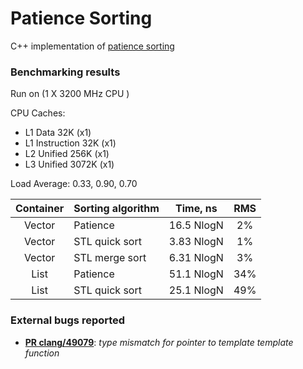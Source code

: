 # Patience Sorting
C++ implementation of [patience sorting](https://en.wikipedia.org/wiki/Patience_sorting)

### Benchmarking results

Run on (1 X 3200 MHz CPU )

CPU Caches:
*  L1 Data 32K (x1)
*  L1 Instruction 32K (x1)
*  L2 Unified 256K (x1)
*  L3 Unified 3072K (x1)

Load Average: 0.33, 0.90, 0.70

| Container | Sorting algorithm | Time, ns   | RMS |
|:---------:|:---------------|:----------:|:---:|
| Vector    | Patience       | 16.5 NlogN | 2%  |
| Vector    | STL quick sort | 3.83 NlogN | 1%  |
| Vector    | STL merge sort | 6.31 NlogN | 3%  |
| List      | Patience       | 51.1 NlogN | 34% |
| List      | STL quick sort | 25.1 NlogN | 49% |

### External bugs reported

 * **[PR clang/49079](https://bugs.llvm.org/show_bug.cgi?id=49079)**: _type mismatch for pointer to template template function_
